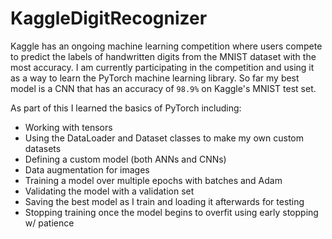 # KaggleDigitRecognizer
Kaggle has an ongoing machine learning competition where users compete to predict the labels of handwritten digits from the MNIST dataset with the most accuracy. I am currently participating in the competition and using it as a way to learn the PyTorch machine learning library. So far my best model is a CNN that has an accuracy of `98.9%` on Kaggle's MNIST test set.

As part of this I learned the basics of PyTorch including:
 - Working with tensors
 - Using the DataLoader and Dataset classes to make my own custom datasets
 - Defining a custom model (both ANNs and CNNs) 
 - Data augmentation for images
 - Training a model over multiple epochs with batches and Adam
 - Validating the model with a validation set
 - Saving the best model as I train and loading it afterwards for testing
 - Stopping training once the model begins to overfit using early stopping w/ patience
